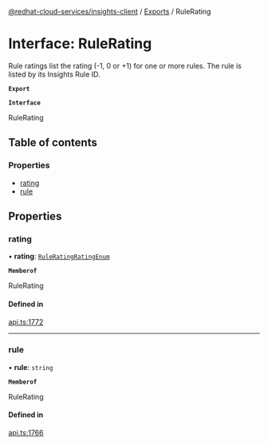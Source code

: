 [@redhat-cloud-services/insights-client](../README.md) / [Exports](../modules.md) / RuleRating

# Interface: RuleRating

Rule ratings list the rating (-1, 0 or +1) for one or more rules.  The rule is listed by its Insights Rule ID.

**`Export`**

**`Interface`**

RuleRating

## Table of contents

### Properties

- [rating](RuleRating.md#rating)
- [rule](RuleRating.md#rule)

## Properties

### rating

• **rating**: [`RuleRatingRatingEnum`](../enums/RuleRatingRatingEnum.md)

**`Memberof`**

RuleRating

#### Defined in

[api.ts:1772](https://github.com/RedHatInsights/javascript-clients/blob/master/packages/insights/api.ts#L1772)

___

### rule

• **rule**: `string`

**`Memberof`**

RuleRating

#### Defined in

[api.ts:1766](https://github.com/RedHatInsights/javascript-clients/blob/master/packages/insights/api.ts#L1766)
